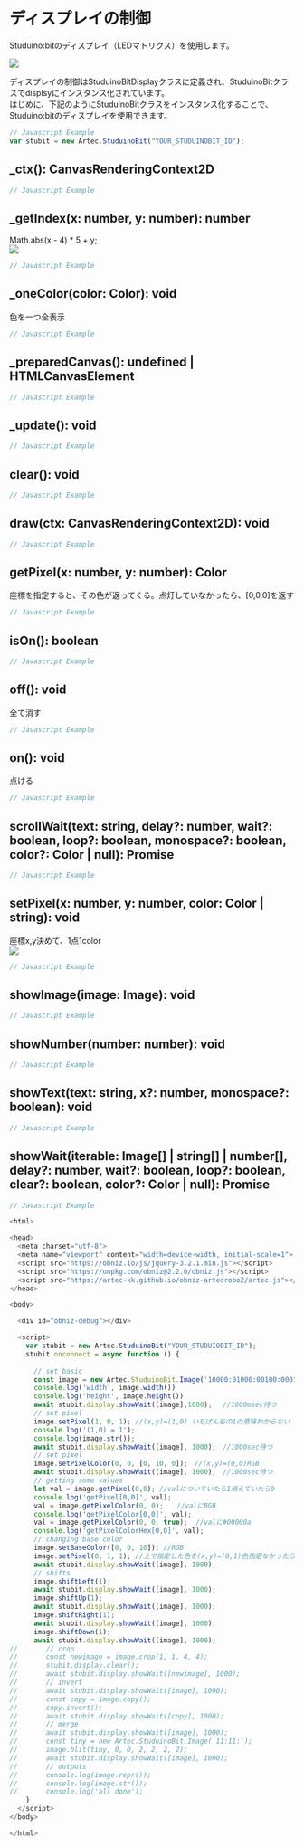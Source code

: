 
# ディスプレイの制御
Studuino:bitのディスプレイ（LEDマトリクス）を使用します。

![](https://i.imgur.com/076CaqI.png)




ディスプレイの制御はStuduinoBitDisplayクラスに定義され、StuduinoBitクラスでdisplsyにインスタンス化されています。</br>
はじめに、下記のようにStuduinoBitクラスをインスタンス化することで、Studuino:bitのディスプレイを使用できます。
```Javascript
// Javascript Example
var stubit = new Artec.StuduinoBit("YOUR_STUDUINOBIT_ID");
```

## _ctx(): CanvasRenderingContext2D


```Javascript
// Javascript Example

```

## _getIndex(x: number, y: number): number
Math.abs(x - 4) * 5 + y;<br>
![](https://i.imgur.com/Esix5Q4.png)


```Javascript
// Javascript Example

```



## _oneColor(color: Color): void
色を一つ全表示

```Javascript
// Javascript Example

```
## _preparedCanvas(): undefined | HTMLCanvasElement

```Javascript
// Javascript Example

```

## _update(): void

```Javascript
// Javascript Example

```

## clear(): void

```Javascript
// Javascript Example

```

## draw(ctx: CanvasRenderingContext2D): void

```Javascript
// Javascript Example

```

## getPixel(x: number, y: number): Color
座標を指定すると、その色が返ってくる。点灯していなかったら、[0,0,0]を返す
```Javascript
// Javascript Example

```

## isOn(): boolean

```Javascript
// Javascript Example

```

## off(): void
全て消す

```Javascript
// Javascript Example

```

## on(): void
点ける

```Javascript
// Javascript Example

```

## scrollWait(text: string, delay?: number, wait?: boolean, loop?: boolean, monospace?: boolean, color?: Color | null): Promise

```Javascript
// Javascript Example

```

## setPixel(x: number, y: number, color: Color | string): void
座標x,y決めて、1点1color<br/>
![](https://i.imgur.com/MAPKkwU.png)

```Javascript
// Javascript Example

```


## showImage(image: Image): void

```Javascript
// Javascript Example

```

## showNumber(number: number): void

```Javascript
// Javascript Example

```

## showText(text: string, x?: number, monospace?: boolean): void

```Javascript
// Javascript Example    

```


## showWait(iterable: Image[] | string[] | number[], delay?: number, wait?: boolean, loop?: boolean, clear?: boolean, color?: Color | null): Promise<void>

```Javascript
// Javascript Example

```

```Javascript
<html>

<head>
  <meta charset="utf-8">
  <meta name="viewport" content="width=device-width, initial-scale=1">
  <script src="https://obniz.io/js/jquery-3.2.1.min.js"></script>
  <script src="https://unpkg.com/obniz@2.2.0/obniz.js"></script>
  <script src="https://artec-kk.github.io/obniz-artecrobo2/artec.js"></script>
</head>

<body>

  <div id="obniz-debug"></div>

  <script>
    var stubit = new Artec.StuduinoBit("YOUR_STUDUIOBIT_ID");
    stubit.onconnect = async function () {
    
      // set basic
      const image = new Artec.StuduinoBit.Image('10000:01000:00100:00010:00001:');  //一行ずつ1,0で指定
      console.log('width', image.width())
      console.log('height', image.height())
      await stubit.display.showWait([image],1000); 　//1000msec待つ
      // set pixel
      image.setPixel(1, 0, 1); //(x,y)=(1,0) いちばん右の1の意味わからない（0なら消える）
      console.log('(1,0) = 1');
      console.log(image.str());
      await stubit.display.showWait([image], 1000);　//1000sec待つ
      // set pixel
      image.setPixelColor(0, 0, [0, 10, 0]);　//(x,y)=(0,0)RGB
      await stubit.display.showWait([image], 1000);　//1000sec待つ
      // getting some values
      let val = image.getPixel(0,0); //valについていたら1消えていたら0
      console.log('getPixel[0,0]', val); 
      val = image.getPixelColor(0, 0);　　//valにRGB
      console.log('getPixelColor[0,0]', val);　
      val = image.getPixelColor(0, 0, true);  //valに#00000a
      console.log('getPixelColorHex[0,0]', val);
      // changing base color
      image.setBaseColor([0, 0, 10]); //RGB
      image.setPixel(0, 1, 1); //上で指定した色を(x,y)=(0,1)色指定なかったら赤点灯、右端1点灯0消える
      await stubit.display.showWait([image], 1000);
      // shifts
      image.shiftLeft(1);
      await stubit.display.showWait([image], 1000);
      image.shiftUp(1);
      await stubit.display.showWait([image], 1000);
      image.shiftRight(1);
      await stubit.display.showWait([image], 1000);
      image.shiftDown(1);
      await stubit.display.showWait([image], 1000);
//       // crop
//       const newimage = image.crop(1, 1, 4, 4);
//       stubit.display.clear();
//       await stubit.display.showWait([newimage], 1000);
//       // invert
//       await stubit.display.showWait([image], 1000);
//       const copy = image.copy();
//       copy.invert();
//       await stubit.display.showWait([copy], 1000);
//       // merge
//       await stubit.display.showWait([image], 1000);
//       const tiny = new Artec.StuduinoBit.Image('11:11:');
//       image.blit(tiny, 0, 0, 2, 2, 2, 2);
//       await stubit.display.showWait([image], 1000);
//       // outputs
//       console.log(image.repr());
//       console.log(image.str());
//       console.log('all done');
    }
  </script>
</body>

</html>
```
